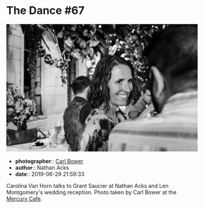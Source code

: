 # The Dance \#67

![Carolina Van Horn talks to Grant Saucier](assets/2019-06-29-set-4-the-dance-67.webp)

* **photographer**:: [Carl Bower](https://carlbowerphotos.com)
* **author**:: Nathan Acks
* **date**:: 2019-06-29 21:59:33

Carolina Van Horn talks to Grant Saucier at Nathan Acks and Len Montgomery's wedding reception. Photo taken by Carl Bower at the [Mercury Cafe](http://mercurycafe.com).
